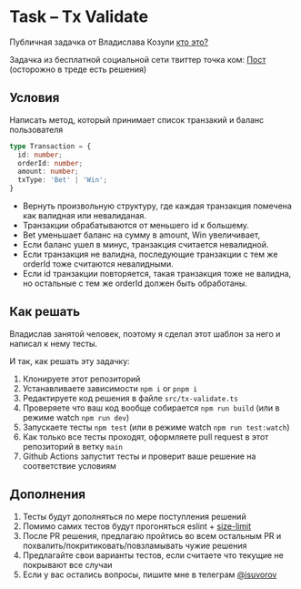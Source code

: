 # Task – Tx Validate

Публичная задачка от Владислава Козули [кто это?](https://www.youtube.com/watch?v=pfyn8dgPBUg)

Задачка из бесплатной социальной сети твиттер точка ком: [Пост](https://twitter.com/vladkozulya/status/1755209744057299174/photo/1) (осторожно в треде есть решения)

## Условия

Написать метод, который принимает список транзакий и баланс пользователя 

```typescript
type Transaction = {
  id: number;
  orderId: number;
  amount: number;
  txType: 'Bet' | 'Win';
}
```

- Вернуть произвольную структуру, где каждая транзакция помечена как валидная или невалиданая.
- Транзакции обрабатываются от меньшего id к большему.
- Bet уменьшает баланс на сумму в amount,  Win увеличивает,
- Если баланс ушел в минус, транзакция считается невалидной.
- Если транзакция не валидна, последующие транзакции с тем же orderId тоже считаются невалидными.
- Если id транзакции повторяется, такая транзакция тоже не валидна, но остальные с тем же orderId должен быть обработаны.

## Как решать

Владислав занятой человек, поэтому я сделал этот шаблон за него и написал к нему тесты. 

И так, как решать эту задачку:

1. Клонируете этот репозиторий
2. Устанавливаете зависимости `npm i` or `pnpm i`
3. Редактируете код решения в файле `src/tx-validate.ts`
4. Проверяете что ваш код вообще собирается `npm run build` (или в режиме watch `npm run dev`)
5. Запускаете тесты `npm test` (или в режиме watch `npm run test:watch`)
6. Как только все тесты проходят, оформляете pull request в этот репозиторий в ветку `main`
7. Github Actions запустит тесты и проверит ваше решение на соответствие условиям

## Дополнения

1. Тесты будут дополняться по мере поступления решений
2. Помимо самих тестов будут прогоняться eslint + [size-limit](https://github.com/ai/size-limit)
3. После PR решения, предлагаю пройтись во всем остальным PR и похвалить/покритиковать/повзламывать чужие решения
4. Предлагайте свои варианты тестов, если считаете что текущие не покрывают все случаи
5. Если у вас остались вопросы, пишите мне в телеграм [@isuvorov](https://t.me/isuvorov)
